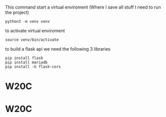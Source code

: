 
This command start a virtual enviroment (Where I save all stuff I need to run the project)
```
python3 -m venv venv
```

to activate virtual enviroment
``` 
source venv/bin/activate
```

to build a flask api we need the following 3 libraries 
```
pip install flask
pip install mariadb
pip install -U flask-cors
```


# W20C
# W20C
